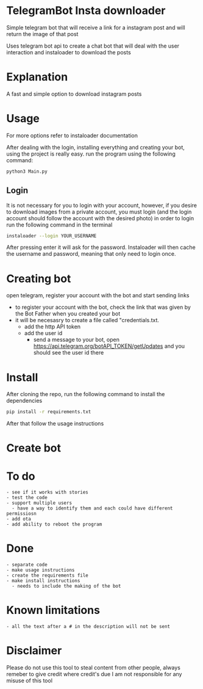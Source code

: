 

# TelegramBot Insta downloader


Simple telegram bot that will receive a link for a instagram post and will return the image of that post

Uses telegram bot api to create a chat bot that will deal with the user interaction and instaloader to download the posts

# Explanation

A fast and simple option to download instagram posts

# Usage

For more options refer to instaloader documentation

After dealing with the login, installing everything and creating your bot, using the project is really easy.
run the program using the following command:
```bash
python3 Main.py
```

## Login
It is not necessary for you to login with your account, however, if you desire to download images from a private account, you must login (and the login account should follow the account with the desired photo)
in order to login run the following command in the terminal
```bash
instaloader --login YOUR_USERNAME
```
After pressing enter it will ask for the password. Instaloader will then cache the username and password, meaning that only need to login once.

# Creating bot
open telegram, register your account with the bot and start sending links
  - to register your account with the bot, check the link that was given by the Bot Father when you created your bot
  - it will be necesasry to create a file called "credentials.txt.
    - add the http API token
    - add the user id
      - send a message to your bot, open https://api.telegram.org/botAPI_TOKEN/getUpdates and you should see the user id there


# Install
After cloning the repo, run the following command to install the dependencies
```bash
pip install -r requirements.txt
```
After that follow the usage instructions

# Create bot

# To do

    - see if it works with stories
    - test the code
    - support multiple users
      - have a way to identify them and each could have different permissiosn
    - add ota
    - add ability to reboot the program
# Done
    - separate code
    - make usage instructions
    - create the requirements file
    - make install instructions
      - needs to include the making of the bot


# Known limitations
    - all the text after a # in the description will not be sent

# Disclaimer
Please do not use this tool to steal content from other people, always remeber to give credit where credit's due
I am not responsible for any misuse of this tool
